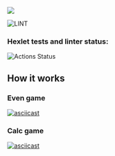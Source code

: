 <a href="https://codeclimate.com/github/codeclimate/codeclimate/maintainability"><img src="https://api.codeclimate.com/v1/badges/a99a88d28ad37a79dbf6/maintainability" /></a>


![LINT](https://github.com/ruslanmsk/frontend-project-lvl1/workflows/LINT/badge.svg) 


### Hexlet tests and linter status:
![Actions Status](/workflows/hexlet-check/badge.svg)

## How it works

### Even game
[![asciicast](https://asciinema.org/a/NVuId7negezWVapCPOxlD3RqP.svg)](https://asciinema.org/a/NVuId7negezWVapCPOxlD3RqP)

### Calc game
[![asciicast](https://asciinema.org/a/JXl9vo3o3ZE96i3JuJRBfXoeg.svg)](https://asciinema.org/a/JXl9vo3o3ZE96i3JuJRBfXoeg)